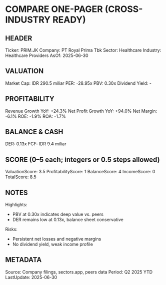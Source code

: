 # COMPARE ONE-PAGER (CROSS-INDUSTRY READY)

## HEADER
Ticker: PRIM.JK
Company: PT Royal Prima Tbk
Sector: Healthcare
Industry: Healthcare Providers
AsOf: 2025-06-30

## VALUATION
Market Cap: IDR 290.5 miliar
PER: -28.95x
PBV: 0.30x
Dividend Yield: -

## PROFITABILITY
Revenue Growth YoY: +24.3%
Net Profit Growth YoY: +94.0%
Net Margin: -6.1%
ROE: -1.9%
ROA: -1.7%

## BALANCE & CASH
DER: 0.13x
FCF: IDR 9.4 miliar

## SCORE (0–5 each; integers or 0.5 steps allowed)
ValuationScore: 3.5
ProfitabilityScore: 1
BalanceScore: 4
IncomeScore: 0
TotalScore: 8.5

## NOTES
Highlights:
- PBV at 0.30x indicates deep value vs. peers
- DER remains low at 0.13x, balance sheet conservative

Risks:
- Persistent net losses and negative margins
- No dividend yield, weak income profile

## METADATA
Source: Company filings, sectors.app, peers data
Period: Q2 2025 YTD
LastUpdate: 2025-06-30